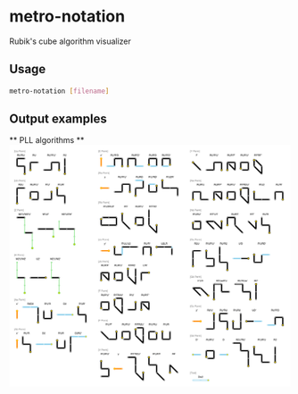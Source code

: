# metro-notation
 Rubik's cube algorithm visualizer

## Usage

```sh
metro-notation [filename]
```

## Output examples

** PLL algorithms **
<img src="images/pll.png">
